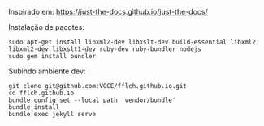 Inspirado em: https://just-the-docs.github.io/just-the-docs/

Instalação de pacotes:

    sudo apt-get install libxml2-dev libxslt-dev build-essential libxml2 libxml2-dev libxslt1-dev ruby-dev ruby-bundler nodejs
    sudo gem install bundler

Subindo ambiente dev:

    git clone git@github.com:VOCE/fflch.github.io.git
    cd fflch.github.io
    bundle config set --local path 'vendor/bundle'
    bundle install
    bundle exec jekyll serve

